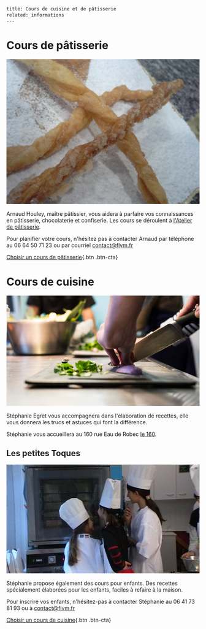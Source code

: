 	title: Cours de cuisine et de pâtisserie
	related: informations
	---
# Cours de pâtisserie

![mille-feuilles](images/mille-feuilles.jpg)

Arnaud Houley, maître pâtissier, vous aidera à parfaire vos connaissances en pâtisserie, chocolaterie et confiserie.
Les cours se déroulent à [l'Atelier de pâtisserie](informations#l-atelier-de-patisserie).

Pour planifier votre cours, n'hésitez pas à contacter Arnaud par téléphone au 06 64 50 71 23 ou par courriel <contact@flvm.fr>

[Choisir un cours de pâtisserie](/planning){.btn .btn-cta}

# Cours de cuisine

![Découpage des échalottes](images/cours/cours-de-cuisine.jpg)

Stéphanie Egret vous accompagnera dans l'élaboration de recettes, elle vous donnera les trucs et astuces qui font la différence.  

Stéphanie vous accueillera au 160 rue Eau de Robec [le 160](informations#le-160).

## Les petites Toques

![pages/images/enfants-devant-four](images/enfants-devant-four.jpg)

Stéphanie propose également des cours pour enfants. Des recettes spécialement élaborées pour les enfants, faciles à refaire à la maison.

Pour inscrire vos enfants, n'hésitez-pas à contacter Stéphanie au 06 41 73 81 93 ou à <contact@flvm.fr>

[Choisir un cours de cuisine](/planning){.btn .btn-cta}

